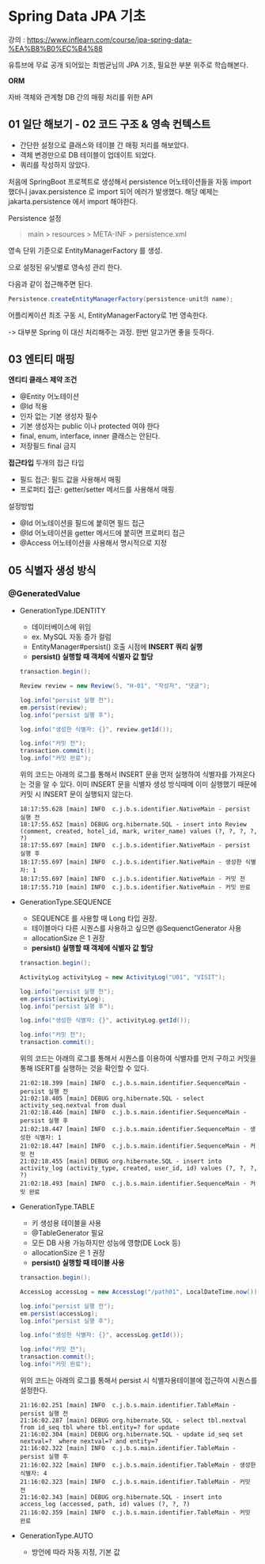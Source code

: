 # Spring Data JPA 기초



강의 : https://www.inflearn.com/course/jpa-spring-data-%EA%B8%B0%EC%B4%88

유튜브에 무료 공개 되어있는 최범균님의 JPA 기초, 필요한 부분 위주로 학습해본다.



**ORM**

자바 객체와 관계형 DB 간의 매핑 처리를 위한 API



## 01 일단 해보기 - 02 코드 구조 & 영속 컨텍스트

- 간단한 설정으로 클래스와 테이블 간 매핑 처리를 해보았다.
- 객체 변경만으로 DB 테이블이 업데이트 되었다.
- 쿼리를 작성하지 않았다.



처음에 SpringBoot 프로젝트로 생성해서 persistence 어노테이션들을 자동 import 했더니 javax.persistence 로 import 되어 에러가 발생했다. 해당 예제는 jakarta.persistence 에서 import 해야한다.

Persistence 설정

>  main > resources > META-INF > persistence.xml 



영속 단위 기준으로  EntityManagerFactory 를 생성.

<persistence-unit> 으로 설정된 유닛별로 영속성 관리 한다.

다음과 같이 접근해주면 된다.

```java
Persistence.createEntityManagerFactory(persistence-unit의 name);
```

어플리케이션 최초 구동 시, EntityManagerFactory로 1번 영속한다.



-> 대부분 Spring 이 대신 처리해주는 과정. 한번 알고가면 좋을 듯하다.



## 03 엔티티 매핑
**엔티티 클래스 제약 조건**
- @Entity 어노테이션
- @Id 적용
- 인자 없는 기본 생성자 필수
- 기본 생성자는 public 이나 protected 여야 한다
- final, enum, interface, inner 클래스는 안된다.
- 저장필드 final 금지

**접근타입**
두개의 접근 타입
- 필드 접근: 필드 값을 사용해서 매핑
- 프로퍼티 접근: getter/setter 메서드를 사용해서 매핑

설정방법
- @Id 어노테이션을 필드에 붙히면 필드 접근
- @Id 어노테이션을 getter 메서드에 붙히면 프로퍼티 접근
- @Access 어노테이션을 사용해서 명시적으로 지정

## 05 식별자 생성 방식

### @GeneratedValue
- GenerationType.IDENTITY
	- 데이터베이스에 위임
	- ex. MySQL 자동 증가 컬럼
	- EntityManager#persist() 호출 시점에 **INSERT 쿼리 실행**
	- **persist() 실행할 때 객체에 식별자 값 할당**
	```java
    transaction.begin();

    Review review = new Review(5, "H-01", "작성자", "댓글");

    log.info("persist 실행 전");
    em.persist(review);
    log.info("persist 실행 후");

    log.info("생성한 식별자: {}", review.getId());

    log.info("커밋 전");
    transaction.commit();
    log.info("커밋 완료");
    ```
    
    위의 코드는 아래의 로그를 통해서 INSERT 문을 먼저 실행하여 식별자를 가져온다는 것을 알 수 있다. 이미 INSERT 문을 식별자 생성 방식때메 이미 실행했기 때문에 커밋 시 INSERT 문이 실행되지 않는다.
    
    ```text
    18:17:55.628 [main] INFO  c.j.b.s.identifier.NativeMain - persist 실행 전
    18:17:55.652 [main] DEBUG org.hibernate.SQL - insert into Review (comment, created, hotel_id, mark, writer_name) values (?, ?, ?, ?, ?)
    18:17:55.697 [main] INFO  c.j.b.s.identifier.NativeMain - persist 실행 후
    18:17:55.697 [main] INFO  c.j.b.s.identifier.NativeMain - 생성한 식별자: 1
    18:17:55.697 [main] INFO  c.j.b.s.identifier.NativeMain - 커밋 전
    18:17:55.710 [main] INFO  c.j.b.s.identifier.NativeMain - 커밋 완료
    ```
    
- GenerationType.SEQUENCE
	- SEQUENCE 를 사용할 때 Long 타입 권장.
	- 테이블마다 다른 시퀀스를 사용하고 싶으면 @SequenctGenerator 사용
	- allocationSize 은 1 권장
	- **persist() 실행할 때 객체에 식별자 값 할당**
	```java
    transaction.begin();

    ActivityLog activityLog = new ActivityLog("U01", "VISIT");

    log.info("persist 실행 전");
    em.persist(activityLog);
    log.info("persist 실행 후");

    log.info("생성한 식별자: {}", activityLog.getId());

    log.info("커밋 전");
    transaction.commit();
    ```
    위의 코드는 아래의 로그를 통해서 시퀀스를 이용하여 식별자를 먼저 구하고 커밋을 통해 ISERT를 실행하는 것을 확인할 수 있다.


    ```
    21:02:18.399 [main] INFO  c.j.b.s.main.identifier.SequenceMain - persist 실행 전
    21:02:18.405 [main] DEBUG org.hibernate.SQL - select activity_seq.nextval from dual
    21:02:18.446 [main] INFO  c.j.b.s.main.identifier.SequenceMain - persist 실행 후
    21:02:18.447 [main] INFO  c.j.b.s.main.identifier.SequenceMain - 생성한 식별자: 1
    21:02:18.447 [main] INFO  c.j.b.s.main.identifier.SequenceMain - 커밋 전
    21:02:18.455 [main] DEBUG org.hibernate.SQL - insert into activity_log (activity_type, created, user_id, id) values (?, ?, ?, ?)
    21:02:18.493 [main] INFO  c.j.b.s.main.identifier.SequenceMain - 커밋 완료
    ```
- GenerationType.TABLE
	- 키 생성용 테이블을 사용
	- @TableGenerator 필요
	- 모든 DB 사용 가능하지만 성능에 영향(DE Lock 등)
	- allocationSize 은 1 권장
	- **persist() 실행할 때 테이블 사용**
	```java
    transaction.begin();

    AccessLog accessLog = new AccessLog("/path01", LocalDateTime.now());

    log.info("persist 실행 전");
    em.persist(accessLog);
    log.info("persist 실행 후");

    log.info("생성한 식별자: {}", accessLog.getId());

    log.info("커밋 전");
    transaction.commit();
    log.info("커밋 완료");
    ```
    
    위의 코드는 아래의 로그를 통해서 persist 시 식별자용테이블에 접근하여 시퀀스를 설정한다.

    ```
    21:16:02.251 [main] INFO  c.j.b.s.main.identifier.TableMain - persist 실행 전
    21:16:02.287 [main] DEBUG org.hibernate.SQL - select tbl.nextval from id_seq tbl where tbl.entity=? for update
    21:16:02.304 [main] DEBUG org.hibernate.SQL - update id_seq set nextval=?  where nextval=? and entity=?
    21:16:02.322 [main] INFO  c.j.b.s.main.identifier.TableMain - persist 실행 후
    21:16:02.322 [main] INFO  c.j.b.s.main.identifier.TableMain - 생성한 식별자: 4
    21:16:02.323 [main] INFO  c.j.b.s.main.identifier.TableMain - 커밋 전
    21:16:02.343 [main] DEBUG org.hibernate.SQL - insert into access_log (accessed, path, id) values (?, ?, ?)
    21:16:02.359 [main] INFO  c.j.b.s.main.identifier.TableMain - 커밋 완료
    ```
- GenerationType.AUTO
	- 방언에 따라 자동 지정, 기본 값
	

